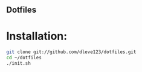 ## Dotfiles

# Installation:
```bash
git clone git://github.com/dleve123/dotfiles.git
cd ~/dotfiles
./init.sh
```
